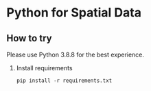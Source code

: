 # Python for Spatial Data

## How to try

Please use Python 3.8.8 for the best experience.

1. Install requirements
    ```
    pip install -r requirements.txt
    ```